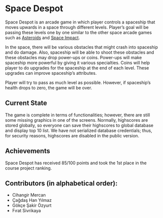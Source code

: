 # Space Despot

 Space Despot is an arcade game in which player controls a spaceship that moves upwards in a space through different levels. Player’s goal will be passing these levels one by one similar to the other space arcade games such as [Asteroids](https://en.wikipedia.org/wiki/Asteroids_(video_game)) and [Space Impact](https://en.wikipedia.org/wiki/Space_Impact). 

 In the space, there will be various obstacles that might crash into spaceship and do damage. Also, spaceship will be able to shoot these obstacles and these obstacles may drop power-ups or coins. Power-ups will make spaceship more powerful by giving it various specialties. Coins will help player to do upgrades for the spaceship at the end of each level. These upgrades can improve spaceship’s attributes.
 
 Player will try to pass as much level as possible. However, if spaceship’s health drops to zero, the game will be over.
 
## Current State
The game is complete in terms of functionalities; however, there are still some missing graphics in one of the screens. Normally, highscores are stored globally, so everyone can save their highscores to global database and display top 10 list. We have not serialized database credentials; thus, for security reasons, highscores are disabled in the public version.

## Achievements

Space Despot has received 85/100 points and took the 1st place in the course project ranking.

## Contributors (in alphabetical order):
  * Cihangir Mercan
  * Çağdaş Han Yılmaz
  * Gökçe Şakir Özyurt
  * Fırat Sivrikaya

